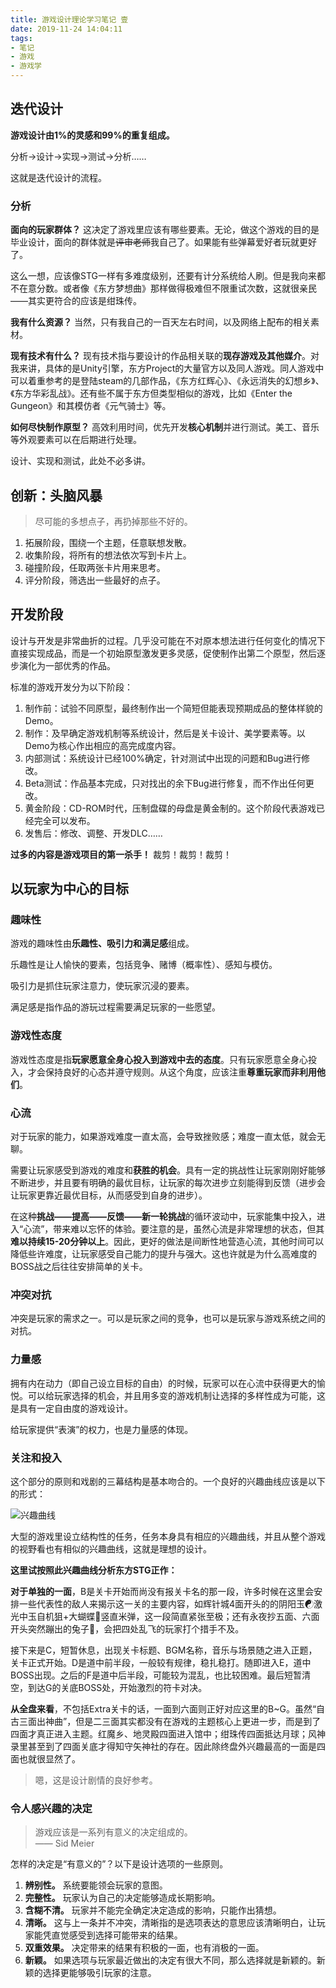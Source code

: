 ```yaml
---
title: 游戏设计理论学习笔记 壹
date: 2019-11-24 14:04:11
tags:
- 笔记
- 游戏
- 游戏学
---
```



## 迭代设计

**游戏设计由1%的灵感和99%的重复组成。**

分析->设计->实现->测试->分析……

这就是迭代设计的流程。

### 分析

**面向的玩家群体？** 这决定了游戏里应该有哪些要素。无论，做这个游戏的目的是毕业设计，面向的群体就是~~评审老师~~我自己了。如果能有些弹幕爱好者玩就更好了。

这么一想，应该像STG一样有多难度级别，还要有计分系统给人刷。但是我向来都不在意分数。或者像《东方梦想曲》那样做得极难但不限重试次数，这就很亲民——其实更符合的应该是绀珠传。

**我有什么资源？** 当然，只有我自己的一百天左右时间，以及网络上配布的相关素材。

**现有技术有什么？** 现有技术指与要设计的作品相关联的**现存游戏及其他媒介**。对我来讲，具体的是Unity引擎，东方Project的大量官方以及同人游戏。同人游戏中可以着重参考的是登陆steam的几部作品，《东方红辉心》、《永远消失的幻想乡》、《东方华彩乱战》。还有些不属于东方但类型相似的游戏，比如《Enter the Gungeon》和其模仿者《元气骑士》等。

**如何尽快制作原型？** 高效利用时间，优先开发**核心机制**并进行测试。美工、音乐等外观要素可以在后期进行处理。

设计、实现和测试，此处不必多讲。

<!-- more -->

## 创新：头脑风暴

> 尽可能的多想点子，再扔掉那些不好的。

1. 拓展阶段，围绕一个主题，任意联想发散。
2. 收集阶段，将所有的想法依次写到卡片上。
3. 碰撞阶段，任取两张卡片用来思考。
4. 评分阶段，筛选出一些最好的点子。

## 开发阶段

设计与开发是非常曲折的过程。几乎没可能在不对原本想法进行任何变化的情况下直接实现成品，而是一个初始原型激发更多灵感，促使制作出第二个原型，然后逐步演化为一部优秀的作品。

标准的游戏开发分为以下阶段：

1. 制作前：试验不同原型，最终制作出一个简短但能表现预期成品的整体样貌的Demo。
2. 制作：及早确定游戏机制等系统设计，然后是关卡设计、美学要素等。以Demo为核心作出相应的高完成度内容。
3. 内部测试：系统设计已经100%确定，针对测试中出现的问题和Bug进行修改。
4. Beta测试：作品基本完成，只对找出的余下Bug进行修复，而不作出任何更改。
5. 黄金阶段：CD-ROM时代，压制盘碟的母盘是黄金制的。这个阶段代表游戏已经完全可以发布。
6. 发售后：修改、调整、开发DLC……

**过多的内容是游戏项目的第一杀手！** 裁剪！裁剪！裁剪！

## 以玩家为中心的目标

### 趣味性

游戏的趣味性由**乐趣性、吸引力和满足感**组成。

乐趣性是让人愉快的要素，包括竞争、赌博（概率性）、感知与模仿。

吸引力是抓住玩家注意力，使玩家沉浸的要素。

满足感是指作品的游玩过程需要满足玩家的一些愿望。

### 游戏性态度

游戏性态度是指**玩家愿意全身心投入到游戏中去的态度**。只有玩家愿意全身心投入，才会保持良好的心态并遵守规则。从这个角度，应该注重**尊重玩家而非利用他们**。

### 心流

对于玩家的能力，如果游戏难度一直太高，会导致挫败感；难度一直太低，就会无聊。

需要让玩家感受到游戏的难度和**获胜的机会**。具有一定的挑战性让玩家刚刚好能够不断进步，并且要有明确的最优目标，让玩家的每次进步立刻能得到反馈（进步会让玩家更靠近最优目标，从而感受到自身的进步）。

在这种**挑战——提高——反馈——新一轮挑战**的循环波动中，玩家能集中投入，进入“心流”，带来难以忘怀的体验。要注意的是，虽然心流是非常理想的状态，但其**难以持续15-20分钟以上**。因此，更好的做法是间断性地营造心流，其他时间可以降低些许难度，让玩家感受自己能力的提升与强大。这也许就是为什么高难度的BOSS战之后往往安排简单的关卡。

### 冲突对抗

冲突是玩家的需求之一。可以是玩家之间的竞争，也可以是玩家与游戏系统之间的对抗。

### 力量感

拥有内在动力（即自己设立目标的自由）的时候，玩家可以在心流中获得更大的愉悦。可以给玩家选择的机会，并且用多变的游戏机制让选择的多样性成为可能，这是具有一定自由度的游戏设计。

给玩家提供“表演”的权力，也是力量感的体现。

### 关注和投入

这个部分的原则和戏剧的三幕结构是基本吻合的。一个良好的兴趣曲线应该是以下的形式：

![兴趣曲线](https://images.hakurei.red/XEby5FwUW4Bs2QK.jpg)

大型的游戏里设立结构性的任务，任务本身具有相应的兴趣曲线，并且从整个游戏的视野看也有相似的兴趣曲线，这就是理想的设计。

**这里试按照此兴趣曲线分析东方STG正作：**

**对于单独的一面**，B是关卡开始而尚没有报关卡名的那一段，许多时候在这里会安排一些代表性的敌人来揭示这一关的主要内容，如辉针城4面开头的的阴阳玉☯激光中玉自机狙+大蝴蝶🦋竖直米弹，这一段简直紧张至极；还有永夜抄五面、六面开头突然蹦出的兔子🐇，会把四处乱飞的玩家打个措手不及。

接下来是C，短暂休息，出现关卡标题、BGM名称，音乐与场景随之进入正题，关卡正式开始。D是道中前半段，一般较有规律，稳扎稳打。随即进入E，道中BOSS出现。之后的F是道中后半段，可能较为混乱，也比较困难。最后短暂清空，到达G的关底BOSS处，开始激烈的符卡对决。

**从全盘来看**，不包括Extra关卡的话，一面到六面则正好对应这里的B~G。虽然“自古三面出神曲”，但是二三面其实都没有在游戏的主题核心上更进一步，而是到了四面才真正进入主题。红魔乡、地灵殿四面进入馆中；绀珠传四面抵达月球；风神录里甚至到了四面关底才得知守矢神社的存在。因此除终盘外兴趣最高的一面是四面也就很显然了。

> 嗯，这是设计剧情的良好参考。

### 令人感兴趣的决定

> 游戏应该是一系列有意义的决定组成的。  
> —— Sid Meier

怎样的决定是“有意义的”？以下是设计选项的一些原则。

1. **辨别性。** 系统要能领会玩家的意图。
2. **完整性。** 玩家认为自己的决定能够造成长期影响。
3. **含糊不清。** 玩家并不能完全确定决定造成的影响，只能作出猜想。
4. **清晰。** 这与上一条并不冲突，清晰指的是选项表达的意思应该清晰明白，让玩家能凭直觉感受到选择可能带来的结果。
5. **双重效果。** 决定带来的结果有积极的一面，也有消极的一面。
6. **新颖。** 如果选项与玩家最近做出的决定有很大不同，那么选择就是新颖的。新颖的选择更能够吸引玩家的注意。
